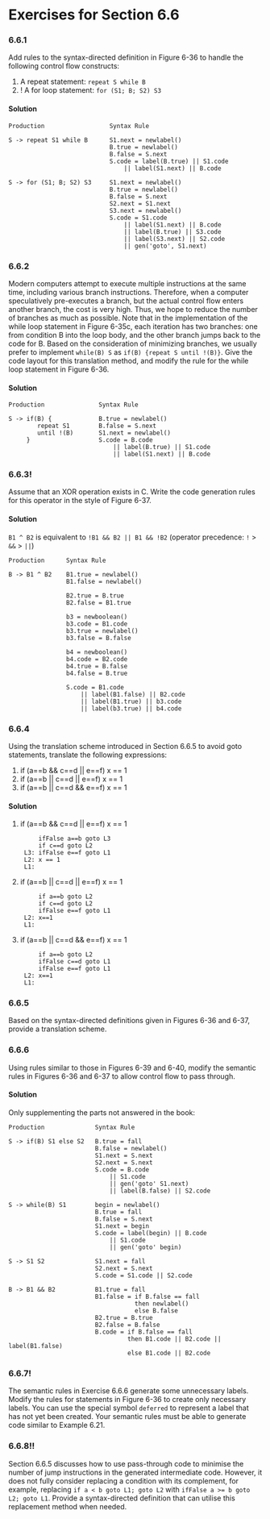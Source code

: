 # Exercises for Section 6.6

### 6.6.1

Add rules to the syntax-directed definition in Figure 6-36 to handle the following control flow constructs:

1. A repeat statement: `repeat S while B`
2. ! A for loop statement: `for (S1; B; S2) S3`

#### Solution

    Production                  Syntax Rule
    
    S -> repeat S1 while B      S1.next = newlabel()
                                B.true = newlabel()
                                B.false = S.next
                                S.code = label(B.true) || S1.code
                                    || label(S1.next) || B.code
                                    
    S -> for (S1; B; S2) S3     S1.next = newlabel()
                                B.true = newlabel()
                                B.false = S.next
                                S2.next = S1.next
                                S3.next = newlabel()
                                S.code = S1.code
                                    || label(S1.next) || B.code
                                    || label(B.true) || S3.code
                                    || label(S3.next) || S2.code
                                    || gen('goto', S1.next)

### 6.6.2

Modern computers attempt to execute multiple instructions at the same time, including various branch instructions. Therefore, when a computer speculatively pre-executes a branch, but the actual control flow enters another branch, the cost is very high. Thus, we hope to reduce the number of branches as much as possible. Note that in the implementation of the while loop statement in Figure 6-35c, each iteration has two branches: one from condition B into the loop body, and the other branch jumps back to the code for B. Based on the consideration of minimizing branches, we usually prefer to implement `while(B) S` as `if(B) {repeat S until !(B)}`. Give the code layout for this translation method, and modify the rule for the while loop statement in Figure 6-36.

#### Solution

    Production               Syntax Rule
    
    S -> if(B) {             B.true = newlabel()    
            repeat S1        B.false = S.next            
            until !(B)       S1.next = newlabel()
         }                   S.code = B.code
                                 || label(B.true) || S1.code
                                 || label(S1.next) || B.code

### 6.6.3!

Assume that an XOR operation exists in C. Write the code generation rules for this operator in the style of Figure 6-37.

#### Solution

`B1 ^ B2` is equivalent to `!B1 && B2 || B1 && !B2` (operator precedence: `!` > `&&` > `||`)

    Production      Syntax Rule
    
    B -> B1 ^ B2    B1.true = newlabel()
                    B1.false = newlabel()
                    
                    B2.true = B.true
                    B2.false = B1.true
                    
                    b3 = newboolean()
                    b3.code = B1.code
                    b3.true = newlabel()
                    b3.false = B.false
                    
                    b4 = newboolean()
                    b4.code = B2.code
                    b4.true = B.false
                    b4.false = B.true
                    
                    S.code = B1.code
                        || label(B1.false) || B2.code
                        || label(B1.true) || b3.code
                        || label(b3.true) || b4.code
                        
### 6.6.4

Using the translation scheme introduced in Section 6.6.5 to avoid goto statements, translate the following expressions:

1. if (a==b && c==d || e==f) x == 1
2. if (a==b || c==d || e==f) x == 1
3. if (a==b || c==d && e==f) x == 1
    
#### Solution

1. if (a==b && c==d || e==f) x == 1

            ifFalse a==b goto L3 
            if c==d goto L2
        L3: ifFalse e==f goto L1
        L2: x == 1
        L1:

2. if (a==b || c==d || e==f) x == 1

            if a==b goto L2
            if c==d goto L2
            ifFalse e==f goto L1
        L2: x==1
        L1:

3. if (a==b || c==d && e==f) x == 1

            if a==b goto L2
            ifFalse c==d goto L1
            ifFalse e==f goto L1
        L2: x==1
        L1:
        
### 6.6.5

Based on the syntax-directed definitions given in Figures 6-36 and 6-37, provide a translation scheme.

### 6.6.6

Using rules similar to those in Figures 6-39 and 6-40, modify the semantic rules in Figures 6-36 and 6-37 to allow control flow to pass through.

#### Solution

Only supplementing the parts not answered in the book:

    Production              Syntax Rule
                        
    S -> if(B) S1 else S2   B.true = fall
                            B.false = newlabel()
                            S1.next = S.next
                            S2.next = S.next
                            S.code = B.code 
                                || S1.code
                                || gen('goto' S1.next)
                                || label(B.false) || S2.code
                                
    S -> while(B) S1        begin = newlabel()
                            B.true = fall
                            B.false = S.next
                            S1.next = begin
                            S.code = label(begin) || B.code
                                || S1.code
                                || gen('goto' begin)
                                
    S -> S1 S2              S1.next = fall
                            S2.next = S.next
                            S.code = S1.code || S2.code
                            
    B -> B1 && B2           B1.true = fall
                            B1.false = if B.false == fall
                                       then newlabel()
                                       else B.false
                            B2.true = B.true
                            B2.false = B.false
                            B.code = if B.false == fall
                                     then B1.code || B2.code || label(B1.false)
                                     else B1.code || B2.code

### 6.6.7!

The semantic rules in Exercise 6.6.6 generate some unnecessary labels. Modify the rules for statements in Figure 6-36 to create only necessary labels. You can use the special symbol `deferred` to represent a label that has not yet been created. Your semantic rules must be able to generate code similar to Example 6.21.

### 6.6.8!!

Section 6.6.5 discusses how to use pass-through code to minimise the number of jump instructions in the generated intermediate code. However, it does not fully consider replacing a condition with its complement, for example, replacing `if a < b goto L1; goto L2` with `ifFalse a >= b goto L2; goto L1`. Provide a syntax-directed definition that can utilise this replacement method when needed.